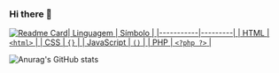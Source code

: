 ### Hi there 👋

<!--
**HeberGD/HeberGD** is a ✨ _special_ ✨ repository because its `README.md` (this file) appears on your GitHub profile.

Here are some ideas to get you started:

- 🔭 I’m currently working on ...
- 🌱 I’m currently learning ...
- 👯 I’m looking to collaborate on ...
- 🤔 I’m looking for help with ...
- 💬 Ask me about ...
- 📫 How to reach me: ...
- 😄 Pronouns: ...
- ⚡ Fun fact: ...
-->
[![Readme Card](https://github-readme-stats.vercel.app/api/pin/?username=HeberGD&repo=HeberGD&show_icons=true&theme=radical)| Linguagem | Símbolo |
|-----------|---------|
| HTML      | `<html>` |
| CSS       | `{}` |
| JavaScript | `()` |
| PHP       | `<?php ?>` |
](https://github.com/HeberGD)

![Anurag's GitHub stats](https://github-readme-stats.vercel.app/api?username=HeberGD&show_icons=true&theme=radical&layout=donut)






